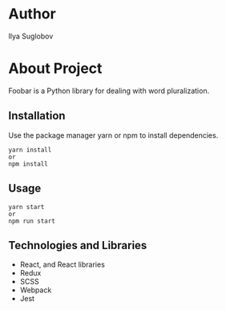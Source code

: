 # Author
Ilya Suglobov
# About Project

Foobar is a Python library for dealing with word pluralization.

## Installation

Use the package manager yarn or npm to install dependencies.

```
yarn install
or
npm install
```

## Usage

```
yarn start
or
npm run start
```

## Technologies and Libraries
- React, and React libraries
- Redux
- SCSS
- Webpack
- Jest

